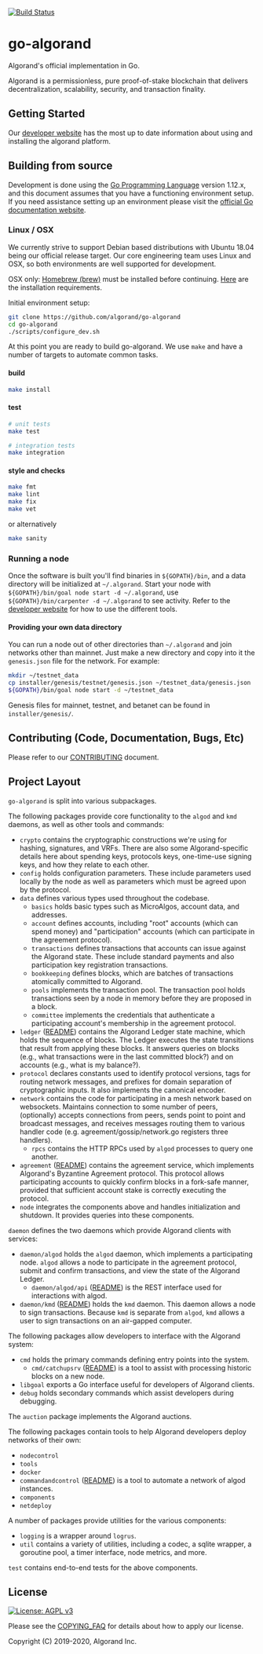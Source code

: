 [![Build Status](https://travis-ci.com/algorand/go-algorand.svg?token=25XP72ADqbCQJ3TJVC9S&branch=master)](https://travis-ci.com/algorand/go-algorand)

go-algorand
====================
Algorand's official implementation in Go.

Algorand is a permissionless, pure proof-of-stake blockchain that delivers
decentralization, scalability, security, and transaction finality.

## Getting Started ##

Our [developer website][developer site url] has the most up to date information
about using and installing the algorand platform.

## Building from source ##

Development is done using the [Go Programming Language](https://golang.org/)
version 1.12.x, and this document assumes that you have a functioning
environment setup. If you need assistance setting up an environment please visit
the [official Go documentation website](https://golang.org/doc/).

### Linux / OSX ###

We currently strive to support Debian based distributions with Ubuntu 18.04
being our official release target. Our core engineering team uses Linux and OSX,
so both environments are well supported for development.

OSX only: [Homebrew (brew)](https://brew.sh) must be installed before
continuing. [Here](https://docs.brew.sh/Installation) are the installation
requirements.

Initial environment setup:
```bash
git clone https://github.com/algorand/go-algorand
cd go-algorand
./scripts/configure_dev.sh
```

At this point you are ready to build go-algorand. We use `make` and have a
number of targets to automate common tasks.

#### build
```bash
make install
```

#### test
```bash
# unit tests
make test

# integration tests
make integration
```

#### style and checks
```bash
make fmt
make lint
make fix
make vet
```
or alternatively
```bash
make sanity
```

### Running a node

Once the software is built you'll find binaries in `${GOPATH}/bin`, and a data
directory will be initialized at `~/.algorand`. Start your node with
`${GOPATH}/bin/goal node start -d ~/.algorand`, use `${GOPATH}/bin/carpenter -d
~/.algorand` to see activity. Refer to the [developer website][developer site
url] for how to use the different tools.

#### Providing your own data directory
You can run a node out of other directories than `~/.algorand` and join networks
other than mainnet. Just make a new directory and copy into it the
`genesis.json` file for the network. For example:
```bash
mkdir ~/testnet_data
cp installer/genesis/testnet/genesis.json ~/testnet_data/genesis.json
${GOPATH}/bin/goal node start -d ~/testnet_data
```
Genesis files for mainnet, testnet, and betanet can be found in
`installer/genesis/`.

## Contributing (Code, Documentation, Bugs, Etc) ##

Please refer to our [CONTRIBUTING](CONTRIBUTING.md) document.


## Project Layout ##

`go-algorand` is split into various subpackages.

The following packages provide core functionality to the `algod` and `kmd`
daemons, as well as other tools and commands:

  - `crypto` contains the cryptographic constructions we're using for hashing,
    signatures, and VRFs. There are also some Algorand-specific details here
    about spending keys, protocols keys, one-time-use signing keys, and how they
    relate to each other.
  - `config` holds configuration parameters.  These include parameters used
    locally by the node as well as parameters which must be agreed upon by the
    protocol.
  - `data` defines various types used throughout the codebase.
     - `basics` holds basic types such as MicroAlgos, account data, and
       addresses.
     - `account` defines accounts, including "root" accounts (which can
       spend money) and "participation" accounts (which can participate in
       the agreement protocol).
     - `transactions` defines transactions that accounts can issue against
       the Algorand state.  These include standard payments and also
       participation key registration transactions.
     - `bookkeeping` defines blocks, which are batches of transactions
       atomically committed to Algorand.
     - `pools` implements the transaction pool.  The transaction pool holds
       transactions seen by a node in memory before they are proposed in a
       block.
     - `committee` implements the credentials that authenticate a
       participating account's membership in the agreement protocol.
  - `ledger` ([README](ledger/README.md)) contains the Algorand Ledger state
    machine, which holds the sequence of blocks.  The Ledger executes the state
    transitions that result from applying these blocks.  It answers queries on
    blocks (e.g., what transactions were in the last committed block?) and on
    accounts (e.g., what is my balance?).
  - `protocol` declares constants used to identify protocol versions, tags for
    routing network messages, and prefixes for domain separation of
    cryptographic inputs.  It also implements the canonical encoder.
  - `network` contains the code for participating in a mesh network based on
    websockets. Maintains connection to some number of peers, (optionally)
    accepts connections from peers, sends point to point and broadcast messages,
    and receives messages routing them to various handler code
    (e.g. agreement/gossip/network.go registers three handlers).
     - `rpcs` contains the HTTP RPCs used by `algod` processes to query one
       another.
  - `agreement` ([README](agreement/README.md)) contains the agreement service,
    which implements Algorand's Byzantine Agreement protocol.  This protocol
    allows participating accounts to quickly confirm blocks in a fork-safe
    manner, provided that sufficient account stake is correctly executing the
    protocol.
  - `node` integrates the components above and handles initialization and
    shutdown.  It provides queries into these components.

`daemon` defines the two daemons which provide Algorand clients with services:

  - `daemon/algod` holds the `algod` daemon, which implements a participating
    node.  `algod` allows a node to participate in the agreement protocol,
    submit and confirm transactions, and view the state of the Algorand Ledger.
     - `daemon/algod/api` ([README](daemon/algod/api/README.md)) is the REST
       interface used for interactions with algod.
  - `daemon/kmd` ([README](daemon/kmd/README.md)) holds the `kmd` daemon.  This
    daemon allows a node to sign transactions.  Because `kmd` is separate from
    `algod`, `kmd` allows a user to sign transactions on an air-gapped computer.

The following packages allow developers to interface with the Algorand system:

  - `cmd` holds the primary commands defining entry points into the system.
     - `cmd/catchupsrv` ([README](cmd/catchupsrv/README.md)) is a tool to
       assist with processing historic blocks on a new node.
  - `libgoal` exports a Go interface useful for developers of Algorand clients.
  - `debug` holds secondary commands which assist developers during debugging.

The `auction` package implements the Algorand auctions.

The following packages contain tools to help Algorand developers deploy networks
of their own:

  - `nodecontrol`
  - `tools`
  - `docker`
  - `commandandcontrol` ([README](test/commandandcontrol/README.md)) is a tool to
    automate a network of algod instances.
  - `components`
  - `netdeploy`

A number of packages provide utilities for the various components:

  - `logging` is a wrapper around `logrus`.
  - `util` contains a variety of utilities, including a codec, a sqlite wrapper,
    a goroutine pool, a timer interface, node metrics, and more.

`test` contains end-to-end tests for the above components.


## License
[![License: AGPL v3](https://img.shields.io/badge/License-AGPL%20v3-blue.svg)](COPYING)

Please see the [COPYING_FAQ](COPYING_FAQ) for details about how to apply our license.

Copyright (C) 2019-2020, Algorand Inc.

[developer site url]: https://developer.algorand.org/
